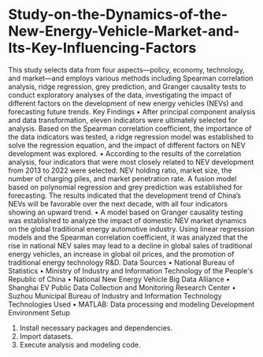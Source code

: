 # Study-on-the-Dynamics-of-the-New-Energy-Vehicle-Market-and-Its-Key-Influencing-Factors
This study selects data from four aspects—policy, economy, technology, and market—and employs various methods including Spearman correlation analysis, ridge regression, grey prediction, and Granger causality tests to conduct exploratory analyses of the data, investigating the impact of different factors on the development of new energy vehicles (NEVs) and forecasting future trends.
Key Findings
•	After principal component analysis and data transformation, eleven indicators were ultimately selected for analysis. Based on the Spearman correlation coefficient, the importance of the data indicators was tested, a ridge regression model was established to solve the regression equation, and the impact of different factors on NEV development was explored.
•	According to the results of the correlation analysis, four indicators that were most closely related to NEV development from 2013 to 2022 were selected: NEV holding ratio, market size, the number of charging piles, and market penetration rate. A fusion model based on polynomial regression and grey prediction was established for forecasting. The results indicated that the development trend of China’s NEVs will be favorable over the next decade, with all four indicators showing an upward trend.
•	A model based on Granger causality testing was established to analyze the impact of domestic NEV market dynamics on the global traditional energy automotive industry. Using linear regression models and the Spearman correlation coefficient, it was analyzed that the rise in national NEV sales may lead to a decline in global sales of traditional energy vehicles, an increase in global oil prices, and the promotion of traditional energy technology R&D.
Data Sources
•	National Bureau of Statistics
•	Ministry of Industry and Information Technology of the People's Republic of China
•	National New Energy Vehicle Big Data Alliance
•	Shanghai EV Public Data Collection and Monitoring Research Center
•	Suzhou Municipal Bureau of Industry and Information Technology
Technologies Used
•	MATLAB: Data processing and modeling
Development Environment Setup
1.	Install necessary packages and dependencies.
2.	Import datasets.
3.	Execute analysis and modeling code.

